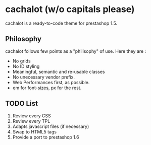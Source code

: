 # cachalot (w/o capitals please)

cachalot is a ready-to-code theme for prestashop 1.5.

## Philosophy

cachalot follows few points as a "philisophy" of use. Here they are :

+ No grids
+ No ID styling
+ Meaningful, semantic and re-usable classes
+ No unecessary vendor prefix.
+ Web Performances first, as possible.
+ em for font-sizes, px for the rest.

## TODO List

1. Review every CSS
2. Review every TPL
3. Adapts javascript files (if necessary)
4. Swap to HTML5 tags
5. Provide a port to prestashop 1.6